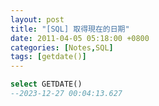 ```yaml
---
layout: post
title: "[SQL] 取得現在的日期"
date: 2011-04-05 05:18:00 +0800
categories: [Notes,SQL]
tags: [getdate()]
---
```



```sql
select GETDATE()
--2023-12-27 00:04:13.627
```
